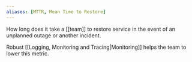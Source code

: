 ```yaml
---
aliases: [MTTR, Mean Time to Restore]
---
```


How long does it take a [[team]] to restore service in the event of an unplanned outage or another incident.

Robust [[Logging, Monitoring and Tracing|Monitoring]] helps the team to lower this metric.